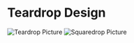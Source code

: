 # Teardrop Design

![Teardrop Picture](https://github.com/kevindurb/teardrop/releases/download/v2.3.0/teardrop.png)
![Squaredrop Picture](https://github.com/kevindurb/teardrop/releases/download/v2.3.0/squaredrop.png)
